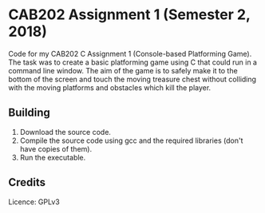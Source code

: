 # CAB202 Assignment 1 (Semester 2, 2018)
Code for my CAB202 C Assignment 1 (Console-based Platforming Game). The task was to create a basic platforming game using C that could run in a command line window. The aim of the game is to safely make it to the bottom of the screen and touch the moving treasure chest without colliding with the moving platforms and obstacles which kill the player.

## Building
1. Download the source code.
2. Compile the source code using gcc and the required libraries (don't have copies of them).
3. Run the executable.

## Credits

Licence: GPLv3
